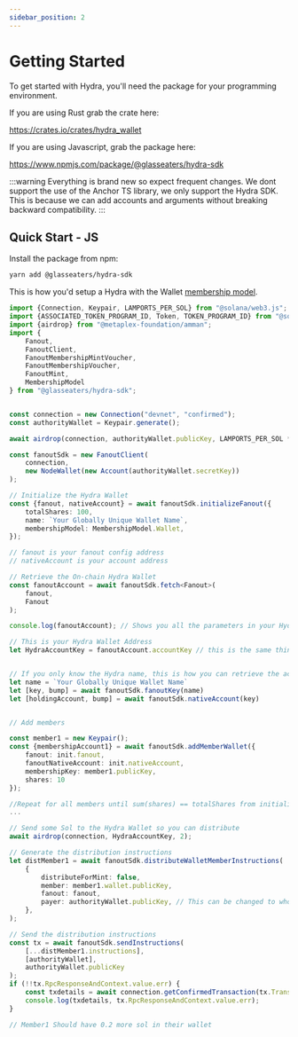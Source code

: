 ```yaml
---
sidebar_position: 2
---
```


# Getting Started

To get started with Hydra, you'll need the package for your programming environment.

If you are using Rust grab the crate here:

https://crates.io/crates/hydra_wallet

If you are using Javascript, grab the package here:

https://www.npmjs.com/package/@glasseaters/hydra-sdk

:::warning
Everything is brand new so expect frequent changes.
We dont support the use of the Anchor TS library, we only support the Hydra SDK. This is because we can add accounts and arguments without breaking backward compatibility.
:::

## Quick Start - JS

Install the package from npm:

```bash
yarn add @glasseaters/hydra-sdk
```

This is how you'd setup a Hydra with the Wallet [membership model](intro.md#adding-members).

```ts
import {Connection, Keypair, LAMPORTS_PER_SOL} from "@solana/web3.js";
import {ASSOCIATED_TOKEN_PROGRAM_ID, Token, TOKEN_PROGRAM_ID} from "@solana/spl-token";
import {airdrop} from "@metaplex-foundation/amman";
import {
    Fanout,
    FanoutClient,
    FanoutMembershipMintVoucher,
    FanoutMembershipVoucher,
    FanoutMint,
    MembershipModel
} from "@glasseaters/hydra-sdk";


const connection = new Connection("devnet", "confirmed");
const authorityWallet = Keypair.generate();

await airdrop(connection, authorityWallet.publicKey, LAMPORTS_PER_SOL * 2);

const fanoutSdk = new FanoutClient(
    connection,
    new NodeWallet(new Account(authorityWallet.secretKey))
);

// Initialize the Hydra Wallet
const {fanout, nativeAccount} = await fanoutSdk.initializeFanout({
    totalShares: 100,
    name: `Your Globally Unique Wallet Name`,
    membershipModel: MembershipModel.Wallet,
});

// fanout is your fanout config address
// nativeAccount is your account address

// Retrieve the On-chain Hydra Wallet
const fanoutAccount = await fanoutSdk.fetch<Fanout>(
    fanout,
    Fanout
);

console.log(fanoutAccount); // Shows you all the parameters in your Hydra

// This is your Hydra Wallet Address
let HydraAccountKey = fanoutAccount.accountKey // this is the same thing as nativeAccount above


// If you only know the Hydra name, this is how you can retrieve the account key
let name = `Your Globally Unique Wallet Name`
let [key, bump] = await fanoutSdk.fanoutKey(name)
let [holdingAccount, bump] = await fanoutSdk.nativeAccount(key)


// Add members

const member1 = new Keypair();
const {membershipAccount1} = await fanoutSdk.addMemberWallet({
    fanout: init.fanout,
    fanoutNativeAccount: init.nativeAccount,
    membershipKey: member1.publicKey,
    shares: 10
});

//Repeat for all members until sum(shares) == totalShares from initialization
...

// Send some Sol to the Hydra Wallet so you can distribute
await airdrop(connection, HydraAccountKey, 2);

// Generate the distribution instructions
let distMember1 = await fanoutSdk.distributeWalletMemberInstructions(
    {
        distributeForMint: false,
        member: member1.wallet.publicKey,
        fanout: fanout,
        payer: authorityWallet.publicKey, // This can be changed to whoever sends the tx
    },
);

// Send the distribution instructions
const tx = await fanoutSdk.sendInstructions(
    [...distMember1.instructions],
    [authorityWallet],
    authorityWallet.publicKey
);
if (!!tx.RpcResponseAndContext.value.err) {
    const txdetails = await connection.getConfirmedTransaction(tx.TransactionSignature);
    console.log(txdetails, tx.RpcResponseAndContext.value.err);
}

// Member1 Should have 0.2 more sol in their wallet

```
